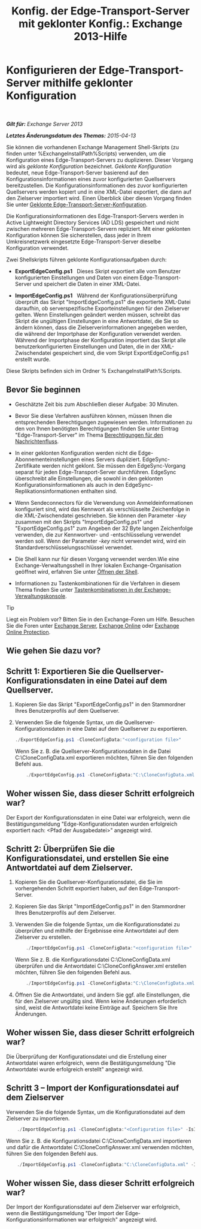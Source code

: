 ﻿---
title: 'Konfig. der Edge-Transport-Server mit geklonter Konfig.: Exchange 2013-Hilfe'
TOCTitle: Konfigurieren der Edge-Transport-Server mithilfe geklonter Konfiguration
ms:assetid: 0bbc83e3-e5e8-4480-a8a6-15f035360856
ms:mtpsurl: https://technet.microsoft.com/de-de/library/Aa996008(v=EXCHG.150)
ms:contentKeyID: 61180463
ms.date: 04/24/2018
mtps_version: v=EXCHG.150
ms.translationtype: HT
---

# Konfigurieren der Edge-Transport-Server mithilfe geklonter Konfiguration

 

_**Gilt für:** Exchange Server 2013_

_**Letztes Änderungsdatum des Themas:** 2015-04-13_

Sie können die vorhandenen Exchange Management Shell-Skripts (zu finden unter %ExchangeInstallPath%Scripts) verwenden, um die Konfiguration eines Edge-Transport-Servers zu duplizieren. Dieser Vorgang wird als *geklonte Konfiguration* bezeichnet. *Geklonte Konfiguration* bedeutet, neue Edge-Transport-Server basierend auf den Konfigurationsinformationen eines zuvor konfigurierten Quellservers bereitzustellen. Die Konfigurationsinformationen des zuvor konfigurierten Quellservers werden kopiert und in eine XML-Datei exportiert, die dann auf den Zielserver importiert wird. Einen Überblick über diesen Vorgang finden Sie unter [Geklonte Edge-Transport-Server-Konfiguration](edge-transport-server-cloned-configuration-exchange-2013-help.md).

Die Konfigurationsinformationen des Edge-Transport-Servers werden in Active Lightweight Directory Services (AD LDS) gespeichert und nicht zwischen mehreren Edge-Transport-Servern repliziert. Mit einer geklonten Konfiguration können Sie sicherstellen, dass jeder in Ihrem Umkreisnetzwerk eingesetzte Edge-Transport-Server dieselbe Konfiguration verwendet.

Zwei Shellskripts führen geklonte Konfigurationsaufgaben durch:

  - **ExportEdgeConfig.ps1**   Dieses Skript exportiert alle vom Benutzer konfigurierten Einstellungen und Daten von einem Edge-Transport-Server und speichert die Daten in einer XML-Datei.

  - **ImportEdgeConfig.ps1**   Während der Konfigurationsüberprüfung überprüft das Skript "ImportEdgeConfig.ps1" die exportierte XML-Datei daraufhin, ob serverspezifische Exporteinstellungen für den Zielserver gelten. Wenn Einstellungen geändert werden müssen, schreibt das Skript die ungültigen Einstellungen in eine Antwortdatei, die Sie so ändern können, dass die Zielserverinformationen angegeben werden, die während der Importphase der Konfiguration verwendet werden. Während der Importphase der Konfiguration importiert das Skript alle benutzerkonfigurierten Einstellungen und Daten, die in der XML-Zwischendatei gespeichert sind, die vom Skript ExportEdgeConfig.ps1 erstellt wurde.

Diese Skripts befinden sich im Ordner % ExchangeInstallPath%Scripts.

## Bevor Sie beginnen

  - Geschätzte Zeit bis zum Abschließen dieser Aufgabe: 30 Minuten.

  - Bevor Sie diese Verfahren ausführen können, müssen Ihnen die entsprechenden Berechtigungen zugewiesen werden. Informationen zu den von Ihnen benötigten Berechtigungen finden Sie unter Eintrag "Edge-Transport-Server" im Thema [Berechtigungen für den Nachrichtenfluss](mail-flow-permissions-exchange-2013-help.md).

  - In einer geklonten Konfiguration werden nicht die Edge-Abonnementeinstellungen eines Servers dupliziert. EdgeSync-Zertifikate werden nicht geklont. Sie müssen den EdgeSync-Vorgang separat für jeden Edge-Transport-Server durchführen. EdgeSync überschreibt alle Einstellungen, die sowohl in den geklonten Konfigurationsinformationen als auch in den EdgeSync-Replikationsinformationen enthalten sind.

  - Wenn Sendeconnectors für die Verwendung von Anmeldeinformationen konfiguriert sind, wird das Kennwort als verschlüsselte Zeichenfolge in die XML-Zwischendatei geschrieben. Sie können den Parameter *-key* zusammen mit den Skripts "ImportEdgeConfig.ps1" und "ExportEdgeConfig.ps1" zum Angeben der 32 Byte langen Zeichenfolge verwenden, die zur Kennwortver- und -entschlüsselung verwendet werden soll. Wenn der Parameter *-key* nicht verwendet wird, wird ein Standardverschlüsselungsschlüssel verwendet.

  - Die Shell kann nur für diesen Vorgang verwendet werden.Wie eine Exchange-Verwaltungsshell in Ihrer lokalen Exchange-Organisation geöffnet wird, erfahren Sie unter [Öffnen der Shell](https://technet.microsoft.com/de-de/library/dd638134\(v=exchg.150\)).

  - Informationen zu Tastenkombinationen für die Verfahren in diesem Thema finden Sie unter [Tastenkombinationen in der Exchange-Verwaltungskonsole](keyboard-shortcuts-in-the-exchange-admin-center-exchange-online-protection-help.md).


> [!TIP]
> Liegt ein Problem vor? Bitten Sie in den Exchange-Foren um Hilfe. Besuchen Sie die Foren unter <A href="https://go.microsoft.com/fwlink/p/?linkid=60612">Exchange Server</A>, <A href="https://go.microsoft.com/fwlink/p/?linkid=267542">Exchange Online</A> oder <A href="https://go.microsoft.com/fwlink/p/?linkid=285351">Exchange Online Protection</A>.



## Wie gehen Sie dazu vor?

## Schritt 1: Exportieren Sie die Quellserver-Konfigurationsdaten in eine Datei auf dem Quellserver.

1.  Kopieren Sie das Skript "ExportEdgeConfig.ps1" in den Stammordner Ihres Benutzerprofils auf dem Quellserver.

2.  Verwenden Sie die folgende Syntax, um die Quellserver-Konfigurationsdaten in eine Datei auf dem Quellserver zu exportieren.
    
    ```powershell
    ./ExportEdgeConfig.ps1 -CloneConfigData:"<configuration file>"
    ```
    
    Wenn Sie z. B. die Quellserver-Konfigurationsdaten in die Datei C:\\CloneConfigData.xml exportieren möchten, führen Sie den folgenden Befehl aus.
    
    ```powershell
        ./ExportEdgeConfig.ps1 -CloneConfigData:"C:\CloneConfigData.xml"
    ```
    
## Woher wissen Sie, dass dieser Schritt erfolgreich war?

Der Export der Konfigurationsdaten in eine Datei war erfolgreich, wenn die Bestätigungsmeldung "Edge-Konfigurationsdaten wurden erfolgreich exportiert nach: \<Pfad der Ausgabedatei\>" angezeigt wird.

## Schritt 2: Überprüfen Sie die Konfigurationsdatei, und erstellen Sie eine Antwortdatei auf dem Zielserver.

1.  Kopieren Sie die Quellserver-Konfigurationsdatei, die Sie im vorhergehenden Schritt exportiert haben, auf den Edge-Transport-Server.

2.  Kopieren Sie das Skript "ImportEdgeConfig.ps1" in den Stammordner Ihres Benutzerprofils auf dem Zielserver.

3.  Verwenden Sie die folgende Syntax, um die Konfigurationsdatei zu überprüfen und mithilfe der Ergebnisse eine Antwortdatei auf dem Zielserver zu erstellen.
    
    ```powershell
        ./ImportEdgeConfig.ps1 -CloneConfigData:"<configuration file>" -IsImport $false -CloneConfigAnswer:"<answer file>"
    ```
    
    Wenn Sie z. B. die Konfigurationsdatei C:\\CloneConfigData.xml überprüfen und die Antwortdatei C:\\CloneConfigAnswer.xml erstellen möchten, führen Sie den folgenden Befehl aus.
    
    ```powershell
        ./ImportEdgeConfig.ps1 -CloneConfigData:"C:\CloneConfigData.xml" -IsImport $false -CloneConfigAnswer:"C:\CloneConfigAnswer.xml"
    ```
    
4.  Öffnen Sie die Antwortdatei, und ändern Sie ggf. alle Einstellungen, die für den Zielserver ungültig sind. Wenn keine Änderungen erforderlich sind, weist die Antwortdatei keine Einträge auf. Speichern Sie Ihre Änderungen.

## Woher wissen Sie, dass dieser Schritt erfolgreich war?

Die Überprüfung der Konfigurationsdatei und die Erstellung einer Antwortdatei waren erfolgreich, wenn die Bestätigungsmeldung "Die Antwortdatei wurde erfolgreich erstellt" angezeigt wird.

## Schritt 3 – Import der Konfigurationsdatei auf dem Zielserver

Verwenden Sie die folgende Syntax, um die Konfigurationsdatei auf dem Zielserver zu importieren.

```powershell
    ./ImportEdgeConfig.ps1 -CloneConfigData:"<Configuration file>" -IsImport $true -CloneConfigAnswer:"<answer file>"
```

Wenn Sie z. B. die Konfigurationsdatei C:\\CloneConfigData.xml importieren und dafür die Antwortdatei C:\\CloneConfigAnswer.xml verwenden möchten, führen Sie den folgenden Befehl aus.

```powershell
    ./ImportEdgeConfig.ps1 -CloneConfigData:"C:\CloneConfigData.xml" -IsImport $true -CloneConfigAnswer:"C:\CloneConfigAnswer.xml"
```

## Woher wissen Sie, dass dieser Schritt erfolgreich war?

Der Import der Konfigurationsdatei auf dem Zielserver war erfolgreich, wenn die Bestätigungsmeldung "Der Import der Edge-Konfigurationsinformationen war erfolgreich" angezeigt wird.

